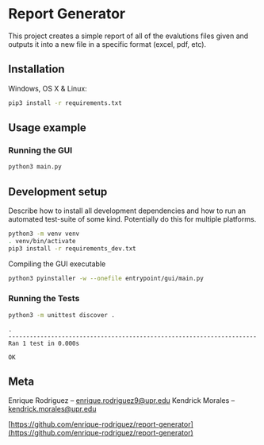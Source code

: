 # Report Generator
This project creates a simple report of all of the evalutions files given and outputs it into a new file in a specific format (excel, pdf, etc).


## Installation

Windows, OS X & Linux:

```sh
pip3 install -r requirements.txt
```


## Usage example

### Running the GUI
```sh
python3 main.py
```

## Development setup

Describe how to install all development dependencies and how to run an automated test-suite of some kind. Potentially do this for multiple platforms.

```sh
python3 -m venv venv
. venv/bin/activate
pip3 install -r requirements_dev.txt
```

Compiling the GUI executable

```sh
python3 pyinstaller -w --onefile entrypoint/gui/main.py
```

### Running the Tests

```sh
python3 -m unittest discover .
```

```
.
----------------------------------------------------------------------
Ran 1 test in 0.000s

OK
```

## Meta

Enrique Rodriguez – enrique.rodriguez9@upr.edu
Kendrick Morales – kendrick.morales@upr.edu

[https://github.com/enrique-rodriguez/report-generator](https://github.com/enrique-rodriguez/report-generator)
